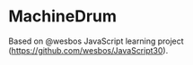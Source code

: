 # MachineDrum

Based on @wesbos JavaScript learning project (https://github.com/wesbos/JavaScript30).

